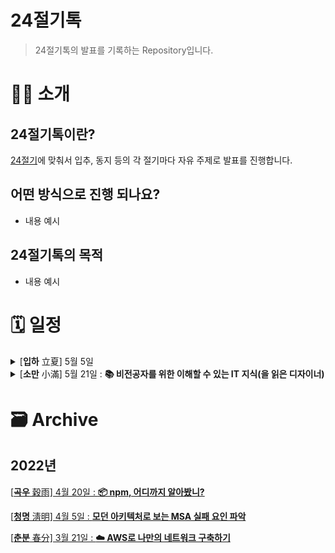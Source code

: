 # 24절기톡

> 24절기톡의 발표를 기록하는 Repository입니다.

# 👋🏻 소개

## 24절기톡이란?

[24절기](https://terms.naver.com/entry.naver?docId=1135069&cid=40942&categoryId=32286)에 맞춰서 입추, 동지 등의 각 절기마다 자유 주제로 발표를 진행합니다.

## 어떤 방식으로 진행 되나요?

- 내용 예시

## 24절기톡의 목적

- 내용 예시

# 🗓 일정

<details>
<summary>[<strong>입하</strong> 立夏] 5월 5일</summary>
</details>
<details>
<summary>[<strong>소만</strong> 小滿] 5월 21일 : <strong>📚 비전공자를 위한 이해할 수 있는 IT 지식(을 읽은 디자이너)</strong></summary>

> 📆 : 5월 21일 수요일 | 20:00 ~ 21:00

> 🗣 : Kaya\_이미리 [@2double_m](https://www.instagram.com/2double_m)

> 📍 :

</details>

# 🗃 Archive

## 2022년

[[<strong>곡우</strong> 穀雨] 4월 20일 : <strong>📦 npm, 어디까지 알아봤니?</strong>](https://github.com/24Seasons/talk/blob/main/contents/210420-dudo/README.md)

[[<strong>청명</strong> 淸明] 4월 5일 : <strong> 모던 아키텍처로 보는 MSA 실패 요인 파악</strong>](https://github.com/24Seasons/talk/blob/main/contents/210405-kate/README.md)

[[<strong>춘분</strong> 春分] 3월 21일 : <strong>☁️ AWS로 나만의 네트워크 구축하기</strong>](https://github.com/24Seasons/talk/blob/main/contents/210321-danny/README.md)
